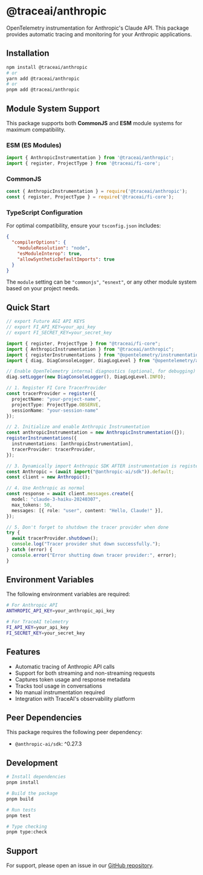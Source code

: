 # @traceai/anthropic

OpenTelemetry instrumentation for Anthropic's Claude API. This package provides automatic tracing and monitoring for your Anthropic applications.

## Installation

```bash
npm install @traceai/anthropic
# or
yarn add @traceai/anthropic
# or
pnpm add @traceai/anthropic
```

## Module System Support

This package supports both **CommonJS** and **ESM** module systems for maximum compatibility.

### ESM (ES Modules)
```typescript
import { AnthropicInstrumentation } from '@traceai/anthropic';
import { register, ProjectType } from '@traceai/fi-core';
```

### CommonJS
```javascript
const { AnthropicInstrumentation } = require('@traceai/anthropic');
const { register, ProjectType } = require('@traceai/fi-core');
```

### TypeScript Configuration

For optimal compatibility, ensure your `tsconfig.json` includes:

```json
{
  "compilerOptions": {
    "moduleResolution": "node",
    "esModuleInterop": true,
    "allowSyntheticDefaultImports": true
  }
}
```

The `module` setting can be `"commonjs"`, `"esnext"`, or any other module system based on your project needs.

## Quick Start

```typescript
// export Future AGI API KEYS
// export FI_API_KEY=your_api_key
// export FI_SECRET_KEY=your_secret_key

import { register, ProjectType } from "@traceai/fi-core";
import { AnthropicInstrumentation } from "@traceai/anthropic";
import { registerInstrumentations } from "@opentelemetry/instrumentation";
import { diag, DiagConsoleLogger, DiagLogLevel } from "@opentelemetry/api";

// Enable OpenTelemetry internal diagnostics (optional, for debugging)
diag.setLogger(new DiagConsoleLogger(), DiagLogLevel.INFO);

// 1. Register FI Core TracerProvider
const tracerProvider = register({
  projectName: "your-project-name",
  projectType: ProjectType.OBSERVE,
  sessionName: "your-session-name"
});

// 2. Initialize and enable Anthropic Instrumentation
const anthropicInstrumentation = new AnthropicInstrumentation({});
registerInstrumentations({
  instrumentations: [anthropicInstrumentation],
  tracerProvider: tracerProvider,
});

// 3. Dynamically import Anthropic SDK AFTER instrumentation is registered
const Anthropic = (await import("@anthropic-ai/sdk")).default;
const client = new Anthropic();

// 4. Use Anthropic as normal
const response = await client.messages.create({
  model: "claude-3-haiku-20240307",
  max_tokens: 50,
  messages: [{ role: "user", content: "Hello, Claude!" }],
});

// 5. Don't forget to shutdown the tracer provider when done
try {
  await tracerProvider.shutdown();
  console.log("Tracer provider shut down successfully.");
} catch (error) {
  console.error("Error shutting down tracer provider:", error);
}
```

## Environment Variables

The following environment variables are required:

```bash
# For Anthropic API
ANTHROPIC_API_KEY=your_anthropic_api_key

# For TraceAI telemetry
FI_API_KEY=your_api_key
FI_SECRET_KEY=your_secret_key
```

## Features

- Automatic tracing of Anthropic API calls
- Support for both streaming and non-streaming requests
- Captures token usage and response metadata
- Tracks tool usage in conversations
- No manual instrumentation required
- Integration with TraceAI's observability platform

## Peer Dependencies

This package requires the following peer dependency:
- `@anthropic-ai/sdk`: ^0.27.3

## Development

```bash
# Install dependencies
pnpm install

# Build the package
pnpm build

# Run tests
pnpm test

# Type checking
pnpm type:check
```

## Support

For support, please open an issue in our [GitHub repository](https://github.com/future-agi/traceAI/issues).

